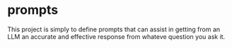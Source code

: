 # prompts
This project is simply to define prompts that can assist in getting from an LLM an accurate and effective response from whateve question you ask it.
